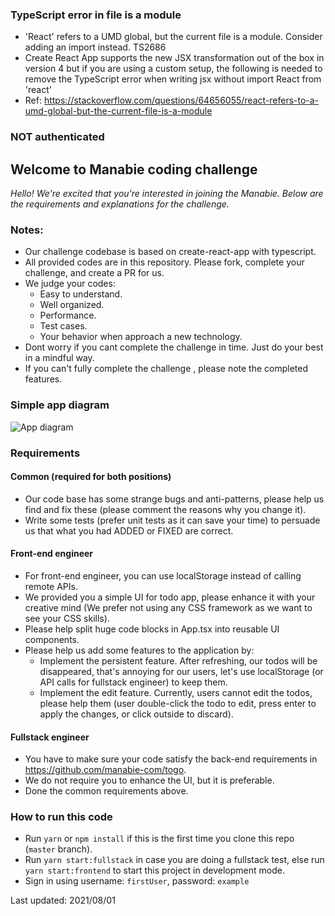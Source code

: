 ### TypeScript error in file is a module
- 'React' refers to a UMD global, but the current file is a module. Consider adding an import instead.  TS2686
- Create React App supports the new JSX transformation out of the box in version 4 but if you are using a custom setup, the following is needed to remove the TypeScript error when writing jsx without import React from 'react'
- Ref: https://stackoverflow.com/questions/64656055/react-refers-to-a-umd-global-but-the-current-file-is-a-module

### NOT authenticated 

## Welcome to Manabie coding challenge

*Hello!*
*We're excited that you're interested in joining the Manabie. Below are the requirements and explanations for the challenge.*

### Notes: 
- Our challenge codebase is based on create-react-app with typescript.
- All provided codes are in this repository. Please fork, complete your challenge, and create a PR for us.
- We judge your codes:
    - Easy to understand.
    - Well organized.
    - Performance.
    - Test cases.
    - Your behavior when approach a new technology.
- Dont worry if you cant complete the challenge in time. Just do your best in a mindful way.
- If you can't fully complete the challenge , please note the completed features.
    
### Simple app diagram
![App diagram](diagram.png)

### Requirements

#### Common (required for both positions)
- Our code base has some strange bugs and anti-patterns, please help us find and fix these (please comment the reasons why you change it).
- Write some tests (prefer unit tests as it can save your time) to persuade us that what you had ADDED or FIXED are correct.

#### Front-end engineer
- For front-end engineer, you can use localStorage instead of calling remote APIs.
- We provided you a simple UI for todo app, please enhance it with your creative mind (We prefer not using any CSS framework as we want to see your CSS skills).
- Please help split huge code blocks in App.tsx into reusable UI components.
- Please help us add some features to the application by:
    - Implement the persistent feature. After refreshing, our todos will be disappeared, that's annoying for our users, let's use localStorage (or API calls for fullstack engineer) to keep them.
    - Implement the edit feature. Currently, users cannot edit the todos, please help them (user double-click the todo to edit, press enter to apply the changes, or click outside to discard).

#### Fullstack engineer
- You have to make sure your code satisfy the back-end requirements in https://github.com/manabie-com/togo.
- We do not require you to enhance the UI, but it is preferable.
- Done the common requirements above.

### How to run this code
- Run ```yarn``` or ```npm install``` if this is the first time you clone this repo (`master` branch).
- Run ```yarn start:fullstack``` in case you are doing a fullstack test, else run ```yarn start:frontend``` to start this project in development mode.
- Sign in using username: `firstUser`, password: `example`

Last updated: 2021/08/01